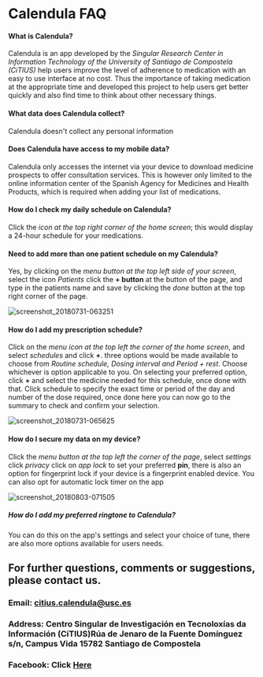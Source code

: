 # Calendula FAQ

#### What is Calendula?

Calendula is an app developed by the *Singular Research Center in Information Technology of the University of Santiago de Compostela (CiTIUS)*
help users improve the level of adherence to medication with an easy to use interface at no cost.
Thus the importance of taking medication at the appropriate time and developed this project to help users get better quickly and also find time to think about other necessary things.

#### What data does Calendula collect?

Calendula doesn't collect any personal information

#### Does Calendula have access to my mobile data?

Calendula only accesses the internet via your device to download medicine prospects to offer consultation services. 
This is however only limited to the online information center of the Spanish Agency for Medicines and Health Products, which is required when adding your list of medications.

#### How do I check my daily schedule on Calendula?

Click the *icon at the top right corner of the home screen*; this would display a 24-hour schedule for your medications.

#### Need to add more than one patient schedule on my Calendula?
Yes, by clicking on the *menu button at the top left side of your screen*, select the icon *Patients* click the **+ button** at the button of the page, and type in the patients name and save by clicking the *done* button at the top right corner of the page.

![screenshot_20180731-063251](https://user-images.githubusercontent.com/41812902/43627016-688b6f02-96ec-11e8-8316-ca331a6d0508.png)


#### How do I add my prescription schedule?

Click on the *menu icon at the top left the corner of the home screen*, and select *schedules* and click **+**. 
three options would be made available to choose from
*Routine schedule, Dosing interval and Period + rest*. 
Choose whichever is option applicable to you. 
On selecting your preferred option, click **+** and select the medicine needed for this schedule, once done with that. Click schedule to specify the exact time or period of the day and number of the dose required, once done here you can now go to the summary to check and confirm your selection.

![screenshot_20180731-065625](https://user-images.githubusercontent.com/41812902/43627061-9a7370be-96ec-11e8-84d2-d8ba48395791.png)


#### How do I secure my data on my device?

Click the *menu button at the top left the corner of the page*, select *settings* click *privacy* click on *app lock* to set your preferred **pin**, there is also an option for fingerprint lock if your device is a fingerprint enabled device.
You can also opt for automatic lock timer on the app

![screenshot_20180803-071505](https://user-images.githubusercontent.com/41812902/43627180-256410c0-96ed-11e8-8514-77e8a2374986.png)



##### How do I add my preferred ringtone to Calendula?
You can do this on the app's settings and select your choice of tune,
there are also more options available for users needs. 

## For further questions, comments or suggestions, please contact us.

### Email: citius.calendula@usc.es 

### Address: Centro Singular de Investigación en Tecnoloxías da Información (CiTIUS)Rúa de Jenaro de la Fuente Domínguez s/n, Campus Vida 15782 Santiago de Compostela

### Facebook: Click [Here](https://www.facebook.com/calendulapp/)
